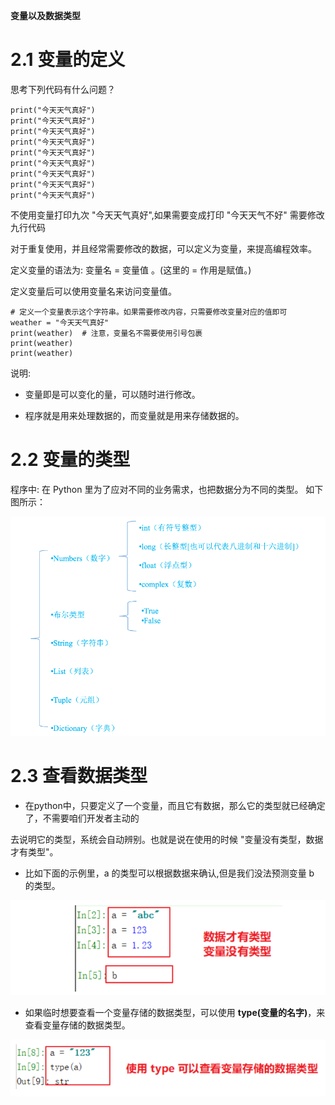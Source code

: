 **变量以及数据类型**

# 2.1 变量的定义

思考下列代码有什么问题？

```
print("今天天气真好")
print("今天天气真好")
print("今天天气真好")
print("今天天气真好")
print("今天天气真好")
print("今天天气真好")
print("今天天气真好")
print("今天天气真好")
print("今天天气真好")
```

不使用变量打印九次 "今天天气真好",如果需要变成打印 "今天天气不好" 需要修改九行代码

对于重复使用，并且经常需要修改的数据，可以定义为变量，来提高编程效率。

定义变量的语法为: 变量名 = 变量值 。(这里的 = 作用是赋值。)

定义变量后可以使用变量名来访问变量值。

```
# 定义一个变量表示这个字符串。如果需要修改内容，只需要修改变量对应的值即可
weather = "今天天气真好"
print(weather)  # 注意，变量名不需要使用引号包裹
print(weather)
print(weather)
```

说明:

- 变量即是可以变化的量，可以随时进行修改。

- 程序就是用来处理数据的，而变量就是用来存储数据的。

# 2.2 变量的类型

程序中: 在 Python 里为了应对不同的业务需求，也把数据分为不同的类型。 如下图所示：

![](images/WEBRESOURCEa7215ec96ba269c83b84033c4554ae25截图.png)

# 2.3 查看数据类型

- 在python中，只要定义了一个变量，而且它有数据，那么它的类型就已经确定了，不需要咱们开发者主动的

去说明它的类型，系统会自动辨别。也就是说在使用的时候 "变量没有类型，数据才有类型"。

- 比如下面的示例里，a 的类型可以根据数据来确认,但是我们没法预测变量 b 的类型。

![](images/WEBRESOURCEfb5abb35c16dd0942d5ad904a966b430截图.png)

- 如果临时想要查看一个变量存储的数据类型，可以使用 **type(变量的名字)**，来查看变量存储的数据类型。

![](images/WEBRESOURCE63e15b0fe75ad455bdb9a6e991295798截图.png)